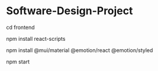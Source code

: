 # Software-Design-Project

cd frontend 

npm install react-scripts

npm install @mui/material @emotion/react @emotion/styled

npm start
